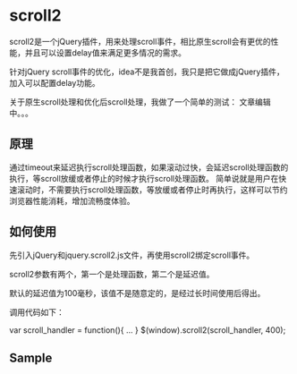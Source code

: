 scroll2
=======

scroll2是一个jQuery插件，用来处理scroll事件，相比原生scroll会有更优的性能，并且可以设置delay值来满足更多情况的需求。

针对jQuery scroll事件的优化，idea不是我首创，我只是把它做成jQuery插件，加入可以配置delay功能。

关于原生scroll处理和优化后scroll处理，我做了一个简单的测试： 文章编辑中。。。


原理
---------

通过timeout来延迟执行scroll处理函数，如果滚动过快，会延迟scroll处理函数的执行，等scroll放缓或者停止的时候才执行scroll处理函数。 简单说就是用户在快速滚动时，不需要执行scroll处理函数，等放缓或者停止时再执行，这样可以节约浏览器性能消耗，增加流畅度体验。


如何使用
---------

先引入jQuery和jquery.scroll2.js文件，再使用scroll2绑定scroll事件。

scroll2参数有两个，第一个是处理函数，第二个是延迟值。

默认的延迟值为100毫秒，该值不是随意定的，是经过长时间使用后得出。

调用代码如下：

var scroll_handler = function(){
...
}
$(window).scroll2(scroll_handler, 400);


Sample
---------

<script type="text/javascript" src="jquery.min.js"></script>
<script type="text/javascript" src="jquery.scroll2.js"></script>

<script type="text/javascript">
$(window).scroll2(function(){console.log('+++++++')});
//$(window).scroll2(function(){console.log('+++++++')}, 500); // 500毫秒的延迟值

//可以对比原生scroll效果测试
//$(window).scroll(function(){console.log('+++++++')});
</script>
